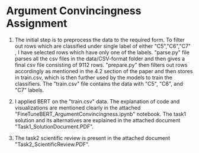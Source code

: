 # Argument Convincingness Assignment

1. The initial step is to preprocess the data to the required form. To filter out rows which are classified under single label of either "C5","C6","C7" , I have selected rows which have only one of the labels. 
"parse.py" file parses all the csv files in the data/CSV-format folder and then gives a final csv file consisting of 9112 rows. 
"prepare.py" then filters out rows accordingly as mentioned in the 4.2 section of the paper and then stores in train.csv, which is then further used by the models to train the classifiers. 
The "train.csv" file contains the data with "C5", "C6", and "C7" labels. 

2. I applied BERT on the "train.csv" data. The explanation of code and visualizations are mentioned clearly in the attached "FineTuneBERT_ArgumentConvincingness.ipynb" notebook. The task1 solution and its alternatives are explained in the attached document "Task1_SolutionDocument.PDF".

3. The task2 scientific review is present in the attached document "Task2_ScientificReview.PDF".
